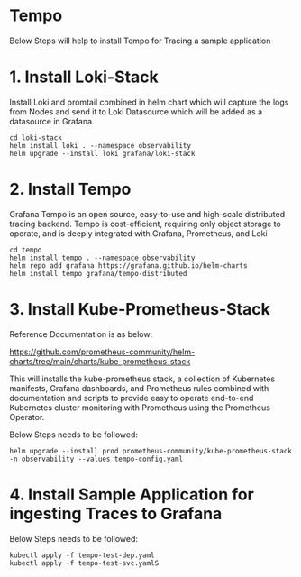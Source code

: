 # Tempo
Below Steps will help to install Tempo for Tracing  a sample application 


# 1. Install Loki-Stack  

Install Loki and promtail combined in helm chart which will capture the logs from Nodes and send it to Loki Datasource which will be added as a datasource in Grafana.  

    cd loki-stack
    helm install loki . --namespace observability
    helm upgrade --install loki grafana/loki-stack


# 2. Install Tempo  

Grafana Tempo is an open source, easy-to-use and high-scale distributed tracing backend. Tempo is cost-efficient, requiring only object storage to operate, and is deeply integrated with Grafana, Prometheus, and Loki  

    cd tempo
    helm install tempo . --namespace observability
    helm repo add grafana https://grafana.github.io/helm-charts
    helm install tempo grafana/tempo-distributed

# 3. Install Kube-Prometheus-Stack  
Reference Documentation is as below:  

https://github.com/prometheus-community/helm-charts/tree/main/charts/kube-prometheus-stack

This will installs the kube-prometheus stack, a collection of Kubernetes manifests, Grafana dashboards, and Prometheus rules combined with documentation and scripts to provide easy to operate end-to-end Kubernetes cluster monitoring with Prometheus using the Prometheus Operator.

Below Steps needs to be followed: 

    helm upgrade --install prod prometheus-community/kube-prometheus-stack -n observability --values tempo-config.yaml

# 4. Install Sample Application for ingesting Traces to Grafana  

Below Steps needs to be followed: 

    kubectl apply -f tempo-test-dep.yaml
    kubectl apply -f tempo-test-svc.yamlS



